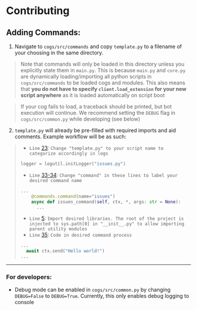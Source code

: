 # Contributing
## Adding Commands:

1. Navigate to `cogs/src/commands` and copy `template.py` to a filename of your choosing in the same directory.
> Note that commands will only be loaded in this directory unless you explicitly state them in `main.py`. This is because `main.py` and `core.py` are dynamically loading/importing all python scripts in `cogs/src/commands` to be loaded cogs and modules. This also means that **you do not have to specify `client.load_extension` for your new script anywhere** as it is loaded automatically on script boot

> If your cog fails to load, a traceback should be printed, but bot execution will continue. We recommend setting the `DEBUG` flag in `cogs/src/common.py` while developing (see below)
2. `template.py` will already be pre-filled with required imports and aid comments. Example workflow will be as such:
> - `Line` [23](https://github.com/savioxavier/repo-finder-bot/blob/d55bfce44dd9061d104ceb9b2d7d6e237ab8fd58/cogs/src/commands/template.py#L23): `Change "template.py" to your script name to categorize accordingly in logs`
> ```py
> logger = logutil.initLogger("issues.py")
> ```
> - `Line` [33-34](https://github.com/savioxavier/repo-finder-bot/blob/d55bfce44dd9061d104ceb9b2d7d6e237ab8fd58/cogs/src/commands/template.py#L33-L34): `Change "command" in these lines to label your desired command name`
> ```py
> ...
>     @commands.command(name="issues")
>     async def issues_command(self, ctx, *, args: str = None):
>       ...
> ```
> - `Line` [5](https://github.com/savioxavier/repo-finder-bot/blob/d55bfce44dd9061d104ceb9b2d7d6e237ab8fd58/cogs/src/commands/template.py#L5-L15): `Import desired libraries. The root of the project is injected to sys.path[0] in "__init__.py" to allow importing parent utility modules`
> - `Line` [35](https://github.com/savioxavier/repo-finder-bot/blob/d55bfce44dd9061d104ceb9b2d7d6e237ab8fd58/cogs/src/commands/template.py#L35): `Code in desired command process`
> ```py
> ...
>   await ctx.send("Hello world!")
> ...
> ```

<hr />

### For developers:
- Debug mode can be enabled in `cogs/src/common.py` by changing `DEBUG=False` to `DEBUG=True`. Currently, this only enables debug logging to console
